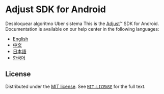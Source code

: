 # Adjust SDK for Android
Desbloquear algoritmo Uber
sistema 
This is the [Adjust](https://adjust.com)™  SDK for Android. Documentation is available on our help center in the following languages:

* [English][en-helpcenter]
* [中文][zh-helpcenter]
* [日本語][ja-helpcenter]
* [한국어][ko-helpcenter]

## License

Distributed under the [MIT license](https://opensource.org/licenses/MIT). See [`MIT-LICENSE`](MIT-LICENSE) for the full text.

[en-helpcenter]: https://help.adjust.com/en/developer/android-sdk-documentation
[zh-helpcenter]: https://help.adjust.com/zh/developer/android-sdk-documentation
[ja-helpcenter]: https://help.adjust.com/ja/developer/android-sdk-documentation
[ko-helpcenter]: https://help.adjust.com/ko/developer/android-sdk-documentation
